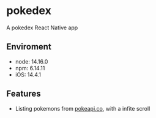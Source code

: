 # pokedex
A pokedex React Native app

## Enviroment

* node: 14.16.0
* npm: 6.14.11
* iOS: 14.4.1

## Features
* Listing pokemons from [pokeapi.co](https://pokeapi.co/), with a infite scroll
